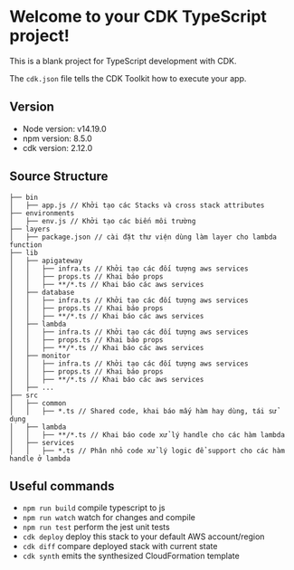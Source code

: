 # Welcome to your CDK TypeScript project!

This is a blank project for TypeScript development with CDK.

The `cdk.json` file tells the CDK Toolkit how to execute your app.

## Version
- Node version: v14.19.0
- npm version: 8.5.0
- cdk version: 2.12.0

## Source Structure

```
├── bin
│   ├── app.js // Khởi tạo các Stacks và cross stack attributes
├── environments
│   ├── env.js // Khởi tạo các biến môi trường
├── layers
│   ├── package.json // cài đặt thư viện dùng làm layer cho lambda function
├── lib
│   ├── apigateway
│   │   ├── infra.ts // Khởi tạo các đối tượng aws services
│   │   ├── props.ts // Khai báo props
│   │   ├── **/*.ts // Khai báo các aws services
│   ├── database
│   │   ├── infra.ts // Khởi tạo các đối tượng aws services
│   │   ├── props.ts // Khai báo props
│   │   ├── **/*.ts // Khai báo các aws services
│   ├── lambda
│   │   ├── infra.ts // Khởi tạo các đối tượng aws services
│   │   ├── props.ts // Khai báo props
│   │   ├── **/*.ts // Khai báo các aws services
│   ├── monitor
│   │   ├── infra.ts // Khởi tạo các đối tượng aws services
│   │   ├── props.ts // Khai báo props
│   │   ├── **/*.ts // Khai báo các aws services
│   ├── ...
├── src
│   ├── common
│   │   ├── *.ts // Shared code, khai báo mấy hàm hay dùng, tái sử dụng
│   ├── lambda
│   │   ├── **/*.ts // Khai báo code xử lý handle cho các hàm lambda
│   ├── services
│   │   ├── *.ts // Phân nhỏ code xử lý logic để support cho các hàm handle ở lambda
```

## Useful commands

 * `npm run build`   compile typescript to js
 * `npm run watch`   watch for changes and compile
 * `npm run test`    perform the jest unit tests
 * `cdk deploy`      deploy this stack to your default AWS account/region
 * `cdk diff`        compare deployed stack with current state
 * `cdk synth`       emits the synthesized CloudFormation template
